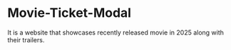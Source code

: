 # Movie-Ticket-Modal
It is a website that showcases recently released movie in 2025 along with their trailers.

